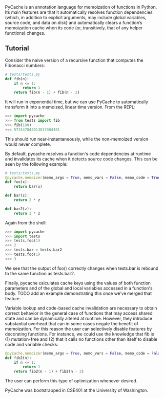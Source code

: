 PyCache is an annotation language for memoization of functions in Python. Its main features are that it automatically resolves function dependencies (which, in addition to explicit arguments, may include global variables, source code, and data on disk) and automatically clears a function’s memoization cache when its code (or, transitively, that of any helper functions) changes.


## Tutorial
Consider the naive version of a recursive function that computes the Fibonacci numbers:
```python
# tests/tests.py
def fib(n):
	if n <= 1:
		return 1
	return fib(n - 1) + fib(n - 2)
```
It will run in exponential time, but we can use PyCache to automatically transform it into a memoized, linear time version. From the REPL:
```python
>>> import pycache
>>> from tests import fib
>>> fib(100)
<<< 573147844013817084101
```
This should run near-instantaneously, while the non-memoized version would never complete.

By default, pycache resolves a function's code dependencies at runtime and invalidates its cache when it detects source code changes. This can be seen by the following example:
```python
# tests/tests.py
@pycache.memoizer(memo_args = True, memo_vars = False, memo_code = True)
def foo(x):
	return bar(x)

def bar(z):
	return 2 * z

def bar2(z):
	return 3 * z
```
Again from the shell:
```python
>>> import pycache
>>> import tests
>>> tests.foo(1)
<<< 2
>>> tests.bar = tests.bar2
>>> tests.foo(1)
<<< 3
```
We see that the output of foo() correctly changes when tests.bar is rebound to the same function as tests.bar2. 

Finally, pycache calculates cache keys using the values of both function parameters and of the global and local variables accessed in a function's body. TODO add an example demonstrating this once we've merged that feature.

Variable lookup and code-based cache invalidation are necessary to obtain correct behavior in the general case of functions that may access shared state and can be dynamically altered at runtime. However, they introduce substantial overhead that can in some cases negate the benefit of memoization. For this reason the user can selectively disable features by decorating functions. For instance, we could use the knowledge that fib is (1) mutation-free and (2) that it calls no functions other than itself to disable code and variable checks:
```python
@pycache.memoizer(memo_args = True, memo_vars = False, memo_code = False)
def fib2(n):
	if n <= 1:
		return 1
	return fib2(n - 1) + fib2(n - 2)
```
The user can perform this type of optimization whenever desired.

PyCache was bootstrapped in CSE401 at the University of Washington.
